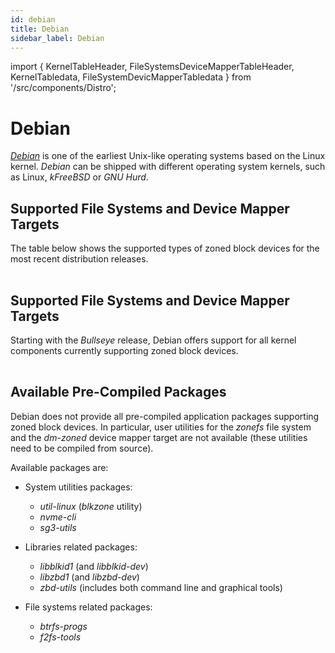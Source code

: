 ```yaml
---
id: debian
title: Debian
sidebar_label: Debian
---
```


import {
KernelTableHeader,
FileSystemsDeviceMapperTableHeader,
KernelTabledata,
FileSystemDevicMapperTabledata
} from '/src/components/Distro';

# Debian

*<a href="https://www.debian.org" target="_blank">Debian</a>* is one of
the earliest Unix-like operating systems based on the Linux kernel.
*Debian* can be shipped with different operating system kernels, such as
Linux, *kFreeBSD* or *GNU Hurd*.

## Supported File Systems and Device Mapper Targets

The table below shows the supported types of zoned block devices for the
most recent distribution releases.

<div>
    <table class="table-dist">
        <KernelTableHeader></KernelTableHeader>
        <KernelTabledata></KernelTabledata>
    </table>
</div>

## Supported File Systems and Device Mapper Targets

Starting with the *Bullseye* release, Debian offers support for all kernel
components currently supporting zoned block devices.

<div>
    <table class="table-dist">
        <FileSystemsDeviceMapperTableHeader>
        </FileSystemsDeviceMapperTableHeader>
        <FileSystemDevicMapperTabledata>
        </FileSystemDevicMapperTabledata>
    </table>
</div>

## Available Pre-Compiled Packages

Debian does not provide all pre-compiled application packages supporting zoned
block devices. In particular, user utilities for the *zonefs* file system and
the *dm-zoned* device mapper target are not available (these utilities need to
be compiled from source).

Available packages are:

* System utilities packages:
    - *util-linux* (*blkzone* utility)
    - *nvme-cli*
    - *sg3-utils*

* Libraries related packages:
    - *libblkid1* (and *libblkid-dev*)
    - *libzbd1* (and *libzbd-dev*)
    - *zbd-utils* (includes both command line and graphical tools)

* File systems related packages:
    - *btrfs-progs*
    - *f2fs-tools*
